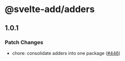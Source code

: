 # @svelte-add/adders

## 1.0.1

### Patch Changes

-   chore: consolidate adders into one package ([#446](https://github.com/svelte-add/svelte-add/pull/446))
